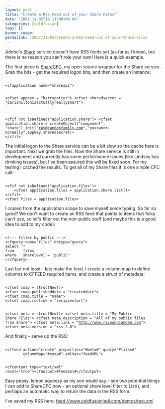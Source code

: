 ```yaml
---
layout: post
title: "Create a RSS Feed out of your Share Files"
date: "2007-11-02T19:11:00+06:00"
categories: [coldfusion]
tags: []
banner_image: 
permalink: /2007/11/02/Create-a-RSS-Feed-out-of-your-Share-Files
---
```


Adobe's <a href="http://share.adobe.com">Share</a> service doesn't have RSS feeds yet (as far as I know), but there is no reason you can't role your own! Here is a quick example.
<!--more-->
The first piece is <a href="http://sharecfc.riaforge.org">ShareCFC</a>, my open source wrapper for the Share service. Grab the bits - get the required logon bits, and then create an instance:

<code>
&lt;cfapplication name="shareapi"&gt;

&lt;cfset appkey = "harrypotter"&gt;
&lt;cfset sharedsecret = "parishiltonisactuallyreallysmart"&gt;

&lt;cfif not isDefined("application.share")&gt;
	&lt;cfset application.share = createObject("component", "share").init("ray@camdenfamily.com","password-noreally",appkey,sharedsecret)&gt;
&lt;/cfif&gt;
</code>

The initial logon to the Share service can be a bit slow so the cache here is important. Next we grab the files. Now the Share service is still in development and currently has some performance issues (like Lindsey has drinking issues), but I've been assured this will be fixed soon. For my testing I cached the results. To get all of my Share files it is one simple CFC call:

<code>
&lt;cfif not isDefined("application.files")&gt;
	&lt;cfset application.files = application.share.list()&gt;
&lt;/cfif&gt;
&lt;cfset files = application.files&gt;
</code>

I copied from the application scope to save myself some typing. So far so good? We don't want to create an RSS feed that points to items that folks can't use, so let's filter out the non-public stuff (and maybe this is a good idea to add to my code):

<code>
&lt;!--- filter by public ---&gt;
&lt;cfquery name="files" dbtype="query"&gt;
select	*
from	files
where	sharelevel = 'public'
&lt;/cfquery&gt;
</code>

Last but not least - lets make the feed. I create a column map to define columns to CFFEED required items, and create a struct of metadata:

<code>
&lt;cfset cmap = structNew()&gt;
&lt;cfset cmap.publisheddate = "createddate"&gt;
&lt;cfset cmap.title = "name"&gt;
&lt;cfset cmap.rsslink = "recipienturl"&gt;

&lt;cfset meta = structNew()&gt;
&lt;cfset meta.title = "My Public Share Files"&gt;
&lt;cfset meta.description = "All of my public files from Share"&gt;
&lt;cfset meta.link = "http://www.raymondcamden.com"&gt;
&lt;cfset meta.version = "rss_2.0"&gt;
</code>

And finally - serve up the RSS:

<code>
&lt;cffeed action="create" properties="#meta#" query="#files#"
		columnMap="#cmap#" xmlVar="feedXML"&gt;
		
&lt;cfcontent type="text/xml" reset="true"&gt;&lt;cfoutput&gt;#feedxml#&lt;/cfoutput&gt;
</code>

Easy peasy, lemon squeezy as my son would say. I see two potential things I can add to ShareCFC now - an optional share level filter to List(), and perhaps an automatic way to return the data in the RSS form. 

I've saved my RSS here: <a href="feed://www.coldfusionjedi.com/demos/test.xml">feed://www.coldfusionjedi.com/demos/test.xml</a>